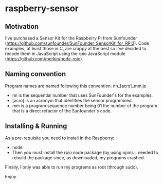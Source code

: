 raspberry-sensor
================

## Motivation
I've purchased a Sensor Kit for the Raspberry Pi from Sunfounder (https://github.com/sunfounder/SunFounder_SensorKit_for_RPi2). Code examples, at least those in C, are crappy at the best so I've decided to recode them in JavaScript using the rpio JavaScript module (https://github.com/jperkin/node-rpio).

## Naming convention

Program names are named following this convention: nn_[acro]_mm.js

* nn is the sequential number that uses SunFounder's for the examples.
* [acro] is an acronym that identifies the sensor programmed.
* mm is a program sequence number being 01 the number of the program that is a direct refactor of the Sunfounder's code.

## Installing & Running

As a pre-requisite you need to install in the Raspberry:

* node
* Then you must install the rpio node package (by using npm). I needed to rebuild the package since, as downloaded, my programs crashed.

Finally, I only was able to run my programs as root (through sudo).

Enjoy.
